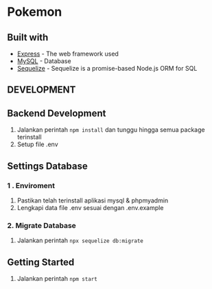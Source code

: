 # Pokemon

## Built with
* [Express](https://expressjs.com/) - The web framework used
* [MySQL](https://mysql.com/) - Database
* [Sequelize](https://sequelize.org/) - Sequelize is a promise-based Node.js ORM for SQL

## DEVELOPMENT
## Backend Development
1. Jalankan perintah `npm install` dan tunggu hingga semua package terinstall
2. Setup file .env 

## Settings Database
### 1 . Enviroment ##
1. Pastikan telah terinstall aplikasi mysql & phpmyadmin
2. Lengkapi data file .env sesuai dengan .env.example

### 2. Migrate Database ##
1. Jalankan perintah `npx sequelize db:migrate`

## Getting Started
1. Jalankan perintah `npm start`
